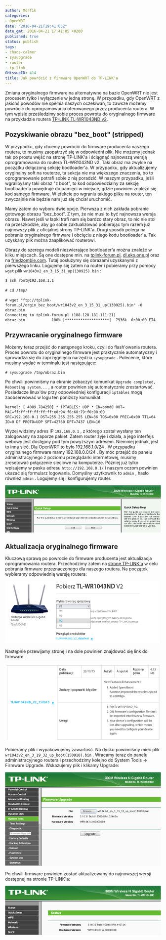 ```yaml
---
author: Morfik
categories:
- OpenWRT
date: "2016-04-21T19:41:05Z"
date_gmt: 2016-04-21 17:41:05 +0200
published: true
status: publish
tags:
- chaos-calmer
- sysupgrade
- router
- tp-link
GHissueID: 414
title: Jak powrócić z firmware OpenWRT do TP-LINK'a
---
```


Zmiana oryginalnego firmware na alternatywne na bazie OpenWRT nie jest procesem tylko i wyłączenie w
jedną stronę. W przypadku, gdy OpenWRT z jakichś powodów nie spełnia naszych oczekiwań, to zawsze
możemy powrócić do oprogramowania oferowanego przez producenta routera. W tym wpisie prześledzimy
sobie proces powrotu do oryginalnego firmware na przykładzie routera [TP-LINK TL-WR1043ND
v2](http://www.tp-link.com.pl/products/details/TL-WR1043ND.html).

<!--more-->
## Pozyskiwanie obrazu "bez_boot" (stripped)

W przypadku, gdy chcemy powrócić do firmware producenta naszego routera, to musimy zaopatrzyć się w
odpowiedni plik. Nie możemy jednak tak po prostu wejść na stronę TP-LINK'a i ściągnąć najnowszą
wersją oprogramowania do routera TL-WR1043ND v2. Taki obraz ma zwykle na początku dołączoną sekcję
bootloader'a. W przypadku, gdy aktualizujemy oryginalny soft na routerze, ta sekcja nie ma większego
znaczenia, bo to oprogramowanie potrafi sobie z nią poradzić. W naszym przypadku, jeśli wgralibyśmy
taki obraz "z boot", to kod odpowiedzialny za sekcję bootloader'a powędruje do pamięci w miejsce,
gdzie powinien znaleźć się kod samego firmware. W efekcie po wgraniu takiego pliku na router, ten
zwyczajnie nie będzie nam już się chciał uruchomić.

Mamy zatem do wyboru dwie opcje. Pierwsza z nich zakłada pobranie gotowego obrazu "bez_boot". Z
tym, że nie musi to być najnowsza wersja obrazu. Nawet jeśli w łapki trafi nam się bardzo stary
obraz, to nic nie stoi na przeszkodzie, aby go sobie zaktualizować pobierając tym razem już
najnowszy plik z oficjalnej strony TP-LINK'a. Drugi sposób polega na pobraniu oryginalnego firmware
i obcięciu z niego kodu bootloader'a. Tak uzyskany plik można zaaplikować routerowi.

Obrazy do szeregu modeli niezwierające bootloader'a można znaleźć w kilku miejscach. Są one dostępne
min. na [tplink-forum.pl](ftp://tplink-forum.pl/orgin_bez_boot/),
[dl.eko.one.pl](http://dl.eko.one.pl/orig/) oraz na
[friedzombie.com](http://www.friedzombie.com/tplink-stripped-firmware/). Tutaj posłużymy się
obrazami uzyskanymi z pierwszego linku. Logujemy się zatem na router i pobieramy przy pomocy `wget`
plik `wr1043v2_en_3_15_31_up(130925).bin` :

    $ ssh root@192.168.1.1

    # cd /tmp/

    # wget "ftp://tplink-forum.pl/orgin_bez_boot/wr1043v2_en_3_15_31_up(130925).bin" -O obraz.bin
    Connecting to tplink-forum.pl (188.128.181.111:21)
    obraz.bin            100% |********************|  7936k  0:00:00 ETA

## Przywracanie oryginalnego firmware

Możemy teraz przejść do następnego kroku, czyli do flash'owania routera. Proces powrotu do
oryginalnego firmware jest praktycznie automatyczny i sprowadza się do zaprzęgnięcia narzędzia
`sysupgrade` . Polecenie, które musimy wydać w terminalu jest następujące:

    # sysupgrade /tmp/obraz.bin

Po chwili powinniśmy na ekranie zobaczyć komunikat `Upgrade completed, Rebooting system...` , a
router powinien się automatycznie zrestartować. Posiadacze linux'ów przy odpowiedniej konfiguracji
`iptables` mogą zaobserwować w logu ten poniższy
    komunikat:

    kernel: [ 4089.784250] * IPTABLES: UDP * IN=bond0 OUT= MAC=ff:ff:ff:ff:ff:ff:e8:94:f6:68:79:f0:08:00
    SRC=192.168.0.1 DST=255.255.255.255 LEN=36 TOS=0x00 PREC=0x00 TTL=64 ID=0 DF PROTO=UDP SPT=42760 DPT=7437 LEN=16

Wyżej widzimy adres IP `192.168.0.1` , z którego został wysłany ten zalogowany na zaporze pakiet.
Zatem router żyje i działa, a jego interfejs webowy jest dostępny pod tym powyższym adresem.
Niemniej jednak, jest to inna sieć. Dla OpenWRT to było 192.168.1.0/24 . W przypadku oryginalnego
firmware mamy 192.168.0.0/24 . By móc przejść do panelu administracyjnego z poziomu przeglądarki
internetowej, musimy zresetować połączenie sieciowe na komputerze. Później już tylko wpisujemy w
pasku adresu `http://192.168.0.1/` i naszym oczom powinien ukazać się formularz logowania. Domyślny
użytkownik to `admin` , hasło również `admin` . Logujemy się i konfigurujemy router.

![tp-link-router-openwrt-firmware](/img/2016/04/1.tp-link-router-openwrt-firmware.png#huge)

## Aktualizacja oryginalnego firmware

Kluczową sprawą po powrocie do firmware producenta jest aktualizacja oprogramowania routera.
Przechodzimy zatem na [stronę TP-LINK'a](http://www.tp-link.com.pl/download-center.html) w celu
pobrania firmware przeznaczonego dla naszego routera. Na początek wybieramy odpowiednią wersję
routera:

![tp-link-router-openwrt-firmware](/img/2016/04/2.tp-link-router-openwrt-firmware.png#huge)

Następnie przewijamy stronę i na dole powinien znajdować się link do firmware:

![tp-link-router-openwrt-firmware](/img/2016/04/3.tp-link-router-openwrt-firmware.png#huge)

Pobieramy plik i wypakowujemy zawartość. Na dysku powinniśmy mieć plik
`wr1043v2_en_3_19_32_up_boot(150910).bin` . Wracamy teraz do panelu administracyjnego routera i
przechodzimy kolejno do System Tools -> Firmware Upgrade. Wskazujemy plik i klikamy Upgrade:

![tp-link-router-openwrt-firmware](/img/2016/04/4.tp-link-router-openwrt-firmware.png#huge)

Po chwili firmware powinien zostać aktualizowany do najnowszej wersji dostępnej na stronie
TP-LINK'a:

![tp-link-router-openwrt-firmware](/img/2016/04/5.tp-link-router-openwrt-firmware.png#huge)
